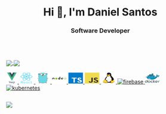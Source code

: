 <h1 align="center">Hi 👋, I'm Daniel Santos</h1>
<h3 align="center">Software Developer</h3>
</br>
</br>
</br>
<a align="right" dir="auto" href="https://github.com/anuraghazra/github-readme-stats">
  <img height="180em" align="center" src="https://github-readme-stats.vercel.app/api/top-langs/?username=daniielsantos&layout=compact&theme=dark&hide=scss,html,css,swift" />
  <img height="180em" align="center" src="https://github-readme-stats.vercel.app/api?username=daniielsantos&show_icons=true&theme=dark" />
</a>
</br>
</br>
<a align="left" href="https://github.com/daniielsantos">
<img src="https://raw.githubusercontent.com/devicons/devicon/master/icons/vuejs/vuejs-original-wordmark.svg" alt="vuejs" width="30" height="30"/> <img src="https://raw.githubusercontent.com/devicons/devicon/master/icons/react/react-original-wordmark.svg" alt="react" width="40" height="30"/> <a href="https://golang.org" target="_blank" rel="noreferrer"> <img src="https://raw.githubusercontent.com/devicons/devicon/master/icons/go/go-original.svg" alt="go" width="40" height="30"/> <img src="https://raw.githubusercontent.com/devicons/devicon/master/icons/nodejs/nodejs-original-wordmark.svg" alt="nodejs" width="40" height="30"/> <img src="https://raw.githubusercontent.com/devicons/devicon/master/icons/typescript/typescript-original.svg" alt="typescript" width="40" height="30"/> <img src="https://raw.githubusercontent.com/devicons/devicon/master/icons/javascript/javascript-original.svg" alt="javascript" width="40" height="30"/> <img src="https://raw.githubusercontent.com/devicons/devicon/master/icons/linux/linux-original.svg" alt="linux" width="40" height="30"/> <img src="https://www.vectorlogo.zone/logos/firebase/firebase-icon.svg" alt="firebase" width="40" height="30"/> <img src="https://raw.githubusercontent.com/devicons/devicon/master/icons/docker/docker-original-wordmark.svg" alt="docker" width="40" height="30"/> <img src="https://www.vectorlogo.zone/logos/kubernetes/kubernetes-icon.svg" alt="kubernetes" width="40" height="30"/>
</a>
<h2 dir="auto"></h2>
<a href="mailto:daniielsouzapvh@gmail.com"><img src="https://camo.githubusercontent.com/927d6b3961fa048ff7303daf291cb5869dfa25018997cf8c1373c2f6a85b1458/68747470733a2f2f696d672e736869656c64732e696f2f62616467652f2d476d61696c2d2532333333333f7374796c653d666f722d7468652d6261646765266c6f676f3d676d61696c266c6f676f436f6c6f723d7768697465" data-canonical-src="https://img.shields.io/badge/-Gmail-%23333?style=for-the-badge&amp;logo=gmail&amp;logoColor=white" style="max-width: 100%;">
</a> 
<!-- <a href="https://www.linkedin.com/in/daniels95" rel="nofollow"><img src="https://camo.githubusercontent.com/c00f87aeebbec37f3ee0857cc4c20b21fefde8a96caf4744383ebfe44a47fe3f/68747470733a2f2f696d672e736869656c64732e696f2f62616467652f2d4c696e6b6564496e2d2532333030373742353f7374796c653d666f722d7468652d6261646765266c6f676f3d6c696e6b6564696e266c6f676f436f6c6f723d7768697465" data-canonical-src="https://img.shields.io/badge/-LinkedIn-%230077B5?style=for-the-badge&amp;logo=linkedin&amp;logoColor=white" style="max-width: 100%;">
</a> -->


